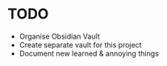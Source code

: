 # TODO
- Organise Obsidian Vault
- Create separate vault for this project
- Document new learned & annoying things
